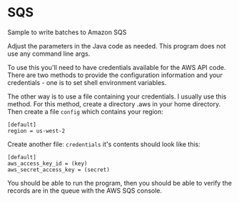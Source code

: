 # SQS
Sample to write batches to Amazon SQS

Adjust the parameters in the Java code as needed. This program does not use any command line args.   

To use this you'll need to have credentials available for the AWS API code.  There are two methods to provide the configuration information and your credentials - one is to set shell environment variables. 

The other way is to use a file containing your credentials. I usually use this method.  For this method, 
create a directory .aws in your home directory. Then create a file `config` which contains your region: 

    [default]
    region = us-west-2

Create another file: `credentials` it's contents should look like this: 

    [default]
    aws_access_key_id = (key)
    aws_secret_access_key = (secret)
    
You should be able to run the program, then you should be able to verify the records are in the queue with the AWS SQS console. 
